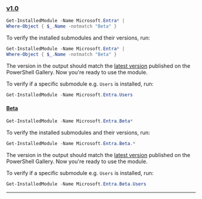 ### [v1.0](#tab/v1)

```powershell
Get-InstalledModule -Name Microsoft.Entra* |
Where-Object { $_.Name -notmatch "Beta" }
```

To verify the installed submodules and their versions, run:

```powershell
Get-InstalledModule -Name Microsoft.Entra* |
Where-Object { $_.Name -notmatch "Beta" }
```

The version in the output should match the [latest version](https://aka.ms/entra/ps/gallery) published on the PowerShell Gallery. Now you're ready to use the module.

To verify if a specific submodule e.g. `Users` is installed, run:

```powershell
Get-InstalledModule -Name Microsoft.Entra.Users
```

#### [Beta](#tab/Beta)

```powershell
Get-InstalledModule -Name Microsoft.Entra.Beta*
```

To verify the installed submodules and their versions, run:

```powershell
Get-InstalledModule -Name Microsoft.Entra.Beta.*
```

The version in the output should match the [latest version](https://www.powershellgallery.com/packages/Microsoft.Entra.Beta) published on the PowerShell Gallery. Now you're ready to use the module.

To verify if a specific submodule e.g. `Users` is installed, run:

```powershell
Get-InstalledModule -Name Microsoft.Entra.Beta.Users
```

---
